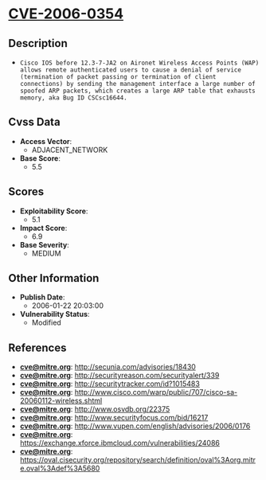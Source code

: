 
# [CVE-2006-0354](https://cve.mitre.org/cgi-bin/cvename.cgi?name=CVE-2006-0354)

## Description

- `Cisco IOS before 12.3-7-JA2 on Aironet Wireless Access Points (WAP) allows remote authenticated users to cause a denial of service (termination of packet passing or termination of client connections) by sending the management interface a large number of spoofed ARP packets, which creates a large ARP table that exhausts memory, aka Bug ID CSCsc16644.`

## Cvss Data

- **Access Vector**:
  - ADJACENT_NETWORK
- **Base Score**:
  - 5.5

## Scores

- **Exploitability Score**:
  - 5.1
- **Impact Score**:
  - 6.9
- **Base Severity**:
  - MEDIUM

## Other Information

- **Publish Date**:
  - 2006-01-22 20:03:00
- **Vulnerability Status**:
  - Modified

## References

- **cve@mitre.org**: http://secunia.com/advisories/18430
- **cve@mitre.org**: http://securityreason.com/securityalert/339
- **cve@mitre.org**: http://securitytracker.com/id?1015483
- **cve@mitre.org**: http://www.cisco.com/warp/public/707/cisco-sa-20060112-wireless.shtml
- **cve@mitre.org**: http://www.osvdb.org/22375
- **cve@mitre.org**: http://www.securityfocus.com/bid/16217
- **cve@mitre.org**: http://www.vupen.com/english/advisories/2006/0176
- **cve@mitre.org**: https://exchange.xforce.ibmcloud.com/vulnerabilities/24086
- **cve@mitre.org**: https://oval.cisecurity.org/repository/search/definition/oval%3Aorg.mitre.oval%3Adef%3A5680
